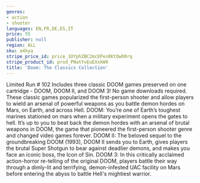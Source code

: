 ```yaml
---
genres:
- action
- shooter
languages: EN,FR,DE,ES,IT
price: 55
publisher: null
region: ALL
sku: a4kya
stripe_price_id: price_1OYphZBC2mcEPes8KtOwhRrq
stripe_product_id: prod_PNatYvEuEXxkW9
title: 'Doom: The Classics Collection'
---
```


Limited Run # 102
 Includes three classic DOOM games preserved on one cartridge - DOOM, DOOM II, and DOOM 3! No game downloads required. These classic games popularized the first-person shooter and allow players to wield an arsenal of powerful weapons as you battle demon hordes on Mars, on Earth, and across Hell. DOOM: You’re one of Earth’s toughest marines stationed on mars when a military experiment opens the gates to hell. It’s up to you to beat back the demon hordes with an arsenal of brutal weapons in DOOM, the game that pioneered the first-person shooter genre and changed video games forever. DOOM II: The beloved sequel to the groundbreaking DOOM (1993), DOOM II sends you to Earth, gives players the brutal Super Shotgun to bear against deadlier demons, and makes you face an iconic boss, the Icon of Sin. DOOM 3: In this critically acclaimed action-horror re-telling of the original DOOM, players battle their way through a dimly-lit and terrifying, demon-infested UAC facility on Mars before entering the abyss to battle Hell's mightiest warrior.
